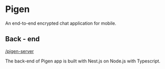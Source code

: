 # Pigen

An end-to-end encrypted chat application for mobile.

## Back - end

[/pigen-server](/pigen-server)

The back-end of Pigen app is built with Nest.js on Node.js with Typescript.
